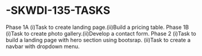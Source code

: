 # -SKWDI-135-TASKS
Phase 1A (i)Task to create landing page.(ii)Build a pricing table. 
Phase 1B (i)Task to create photo gallery.(ii)Develop a contact form.
Phase 2 (i)Task to build a landing page with hero section using bootsrap.
        (ii)Task to create a navbar with dropdown menu.
        
